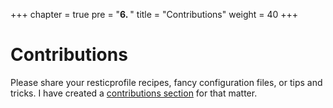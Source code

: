 +++
chapter = true
pre = "<b>6. </b>"
title = "Contributions"
weight = 40
+++

# Contributions

Please share your resticprofile recipes, fancy configuration files, or tips and tricks.
I have created a [contributions section](https://github.com/creativeprojects/resticprofile/tree/master/contrib) for that matter.
